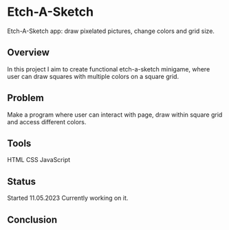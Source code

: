 # Etch-A-Sketch 
Etch-A-Sketch app: draw pixelated pictures, change colors and grid size.

## Overview
In this project I aim to create functional etch-a-sketch minigame, where user can draw squares with multiple colors on a square grid.

## Problem
Make a program where user can interact with page, draw within square grid and access different colors.

## Tools
HTML
CSS
JavaScript

## Status
Started 11.05.2023
Currently working on it.

## Conclusion

